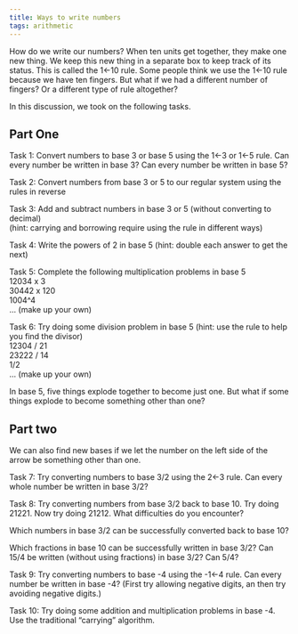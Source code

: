 ```yaml
---
title: Ways to write numbers
tags: arithmetic
---
```

How do we write our numbers? When ten units get together, they make one new thing. We keep this new thing in a separate box to keep track of its status. This is called the 1←10 rule. Some people think we use the 1←10 rule because we have ten fingers. But what if we had a different number of fingers? Or a different type of rule altogether?<!--more-->

<p>In this discussion, we took on the following tasks.</p>
<h2>Part One</h2>
<p>Task 1: Convert numbers to base 3 or base 5 using the 1←3 or 1←5 rule. Can every number be written in base 3? Can every number be written in base 5?</p>
<p>Task 2: Convert numbers from base 3 or 5 to our regular system using the rules in reverse</p>
<p>Task 3: Add and subtract numbers in base 3 or 5 (without converting to decimal)<br />
(hint: carrying and borrowing require using the rule in different ways)</p>
<p>Task 4: Write the powers of 2 in base 5 (hint: double each answer to get the next)</p>
<p>Task 5: Complete the following multiplication problems in base 5<br />
12034 x 3<br />
30442 x 120<br />
1004^4<br />
... (make up your own)</p>
<p>Task 6: Try doing some division problem in base 5 (hint: use the rule to help you find the divisor)<br />
12304 / 21<br />
23222 / 14<br />
1/2<br />
... (make up your own)</p>
<p>In base 5, five things explode together to become just one. But what if some things explode to become something other than one?</p>
<h2>Part two</h2>
<p>We can also find new bases if we let the number on the left side of the arrow be something other than one.</p>
<p>Task 7: Try converting numbers to base 3/2 using the 2←3 rule. Can every whole number be written in base 3/2?</p>
<p>Task 8: Try converting numbers from base 3/2 back to base 10. Try doing 21221. Now try doing 21212. What difficulties do you encounter?</p>
<p>Which numbers in base 3/2 can be successfully converted back to base 10?</p>
<p>Which fractions in base 10 can be successfully written in base 3/2? Can 15/4 be written (without using fractions) in base 3/2? Can 5/4?</p>
<p>Task 9: Try converting numbers to base -4 using the -1←4 rule. Can every number be written in base -4? (First try allowing negative digits, an then try avoiding negative digits.)</p>
<p>Task 10: Try doing some addition and multiplication problems in base -4. Use the traditional “carrying” algorithm.</p>

